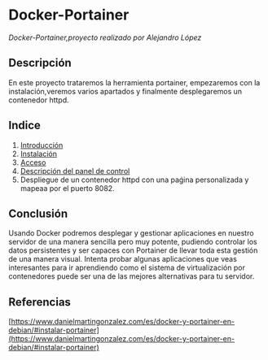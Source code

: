 # Docker-Portainer
*Docker-Portainer,proyecto realizado por Alejandro López*
## Descripción
En este proyecto trataremos la herramienta portainer, empezaremos con la instalación,veremos varios apartados y finalmente desplegaremos un contenedor httpd.
## Indice
1. [Introducción](https://github.com/alelopez98/docker-portainer/blob/main/introduccion.md)
2. [Instalación](https://github.com/alelopez98/docker-portainer/blob/main/instalacion.md)
3. [Acceso](https://github.com/alelopez98/docker-portainer/blob/main/acceso.md)
4. [Descripción del panel de control](https://github.com/alelopez98/docker-portainer/blob/main/descripcion.md)
5. Despliegue de un contenedor httpd con una paǵina personalizada y mapeaa por el puerto 8082.
## Conclusión  
Usando Docker podremos desplegar y gestionar aplicaciones en nuestro servidor de una manera sencilla pero muy potente, pudiendo controlar los datos persistentes y ser capaces con Portainer de llevar toda esta gestión de una manera visual. Intenta probar algunas aplicaciones que veas interesantes para ir aprendiendo como el sistema de virtualización por contenedores puede ser una de las mejores alternativas para tu servidor.
## Referencias
[https://www.danielmartingonzalez.com/es/docker-y-portainer-en-debian/#instalar-portainer](https://www.danielmartingonzalez.com/es/docker-y-portainer-en-debian/#instalar-portainer)
